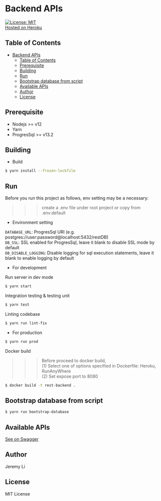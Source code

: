 # Backend APIs
[![License: MIT](https://img.shields.io/badge/License-MIT-yellow.svg)](https://opensource.org/licenses/MIT)  
[Hosted on Heroku](https://glints-node-js-backend.herokuapp.com) 

## Table of Contents
- [Backend APIs](#backend-apis)
  - [Table of Contents](#table-of-contents)
  - [Prerequisite](#prerequisite)
  - [Building](#building)
  - [Run](#run)
  - [Bootstrap database from script](#bootstrap-database-from-script)
  - [Available APIs](#available-apis)
  - [Author](#author)
  - [License](#license)

Prerequisite
-----
* Nodejs >= v12
* Yarn
* ProgresSql >= v13.2

Building
-----

* Build
  
```bash
$ yarn install --frozen-lockfile
```

Run
-----

Before you run this project as follows, env setting may be a necessary:
>>> create a .env file under root project or copy from .env.default
* Environment setting

`DATABASE_URL`: ProgresSql URI (e.g. postgres://user:password@localhost:5432/restDB)  
`DB_SSL`: SSL enabled for ProgresSql, leave it blank to disable SSL mode by default  
`DB_DISABLE_LOGGING`: Disable logging for sql execution statements, leave it blank to enable logging by default  

* For development

Run server in dev mode
```bash
$ yarn start
```

Integration testing & testing unit
```bash
$ yarn test
```

Linting codebase
```bash
$ yarn run lint-fix
```

* For production

```bash
$ yarn run prod
```

Docker build
>>> Before proceed to docker build,  
>>> (1) Select one of options specified in Dockerfile: Heroku, RunAnyWhere  
>>> (2) Set expose port to 8080

```bash
$ docker build -t rest-backend .
```

Bootstrap database from script
-----

```bash
$ yarn run bootstrap-database
```


Available APIs
-----

[See on Swagger](https://glints-node-js-backend.herokuapp.com/api-docs)

Author
-----
Jeremy Li

License
-----
MIT License
